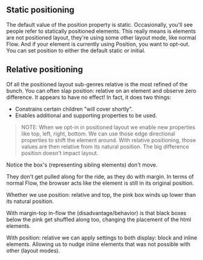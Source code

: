 ## Static positioning

The default value of the position property is static. Occasionally, you'll see people refer to statically positioned elements. This really means is elements are not positioned layout, they're using some other layout mode, like normal Flow. And if your element is currently using Position, you want to opt-out. You can set position to either the default static or initial.

## Relative positioning

Of all the positioned layout sub-genres relative is the most refined of the bunch. You can often slap position: relative on an element and observe zero difference. It appears to have no effect! In fact, it does two things:

- Constrains certain children "will cover shortly".
- Enables additional and supporting properties to be used.

> NOTE: When we opt-in in positioned layout we enable new properties like top, left, right, bottom. We can use those edge directional properties to shift the element around. With relative positioning, those values are then relative from its natural position. The big difference position doesn't impact layout.

Notice the box's (representing sibling elements) don't move.

They don't get pulled along for the ride, as they do with margin. In terms of normal Flow, the browser acts like the element is still in its original position.

Whether we use position: relative and top, the pink box winds up lower than its natural position.

With margin-top in-flow the (disadvantage/behavior) is that black boxes below the pink get shuffled along too, changing the placement of the html elements.

With position: relative we can apply settings to both display: block and inline elements. Allowing us to nudge inline elements that was not possible with other (layout modes).
